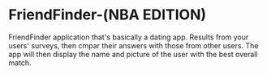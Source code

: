 # FriendFinder-(NBA EDITION) 

FriendFinder application that's basically a dating app. Results from your users' surveys, then cmpar their answers with those from other users. The app will then display the name and picture of the user with the best overall match. 
